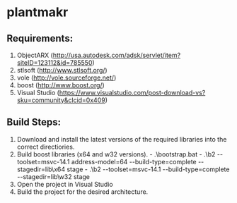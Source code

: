 plantmakr
=========

Requirements:
---------
  1. ObjectARX (http://usa.autodesk.com/adsk/servlet/item?siteID=123112&id=785550)
  2. stlsoft (http://www.stlsoft.org/)
  3. vole (http://vole.sourceforge.net/)
  4. boost (http://www.boost.org/)
  5. Visual Studio (https://www.visualstudio.com/post-download-vs?sku=community&clcid=0x409)
  
Build Steps:
---------
  1. Download and install the latest versions of the required libraries into the correct directiories.
  2. Build boost libraries (x64 and w32 versions). 
    - .\bootstrap.bat
    - .\b2 --toolset=msvc-14.1 address-model=64 --build-type=complete --stagedir=lib\x64 stage
    - .\b2 --toolset=msvc-14.1 --build-type=complete --stagedir=lib\w32 stage
  3. Open the project in Visual Studio
  4. Build the project for the desired architecture.
